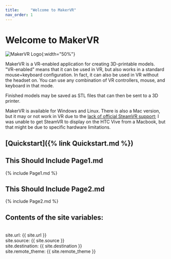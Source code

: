 ```yaml
---
title:     "Welcome to MakerVR"
nav_order: 1
---
```


# Welcome to MakerVR

![MakerVR Logo](/images/logo.jpg){:width="50%"}

MakerVR is a VR-enabled application for creating 3D-printable models.
"VR-enabled" means that it can be used in VR, but also works in a standard
mouse+keyboard configuration. In fact, it can also be used in VR without the
headset on. You can use any combination of VR controllers, mouse, and keyboard
in that mode.

Finished models may be saved as STL files that can then be sent to a 3D printer.

MakerVR is available for Windows and Linux. There is also a Mac version, but it
may or not work in VR due to the
[lack of official SteamVR support](
https://store.steampowered.com/news/app/250820/view/2216278054495230717);
I was unable to get SteamVR to display on the HTC Vive from a Macbook, but that
might be due to specific hardware limitations.

## [Quickstart]({% link Quickstart.md %})

## This Should Include Page1.md

{% include Page1.md %}

## This Should Include Page2.md

{% include Page2.md %}

## Contents of the site variables:

<br>site.url: {{ site.url }}
<br>site.source: {{ site.source }}
<br>site.destination: {{ site.destination }}
<br>site.remote_theme: {{ site.remote_theme }}
